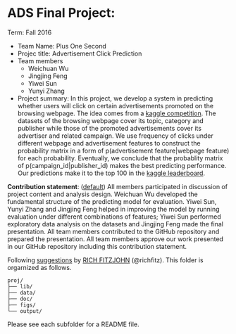# ADS Final Project: 

Term: Fall 2016

+ Team Name: Plus One Second
+ Projec title: Advertisement Click Prediction
+ Team members
	+ Weichuan Wu	
	+ Jingjing Feng 	
	+ Yiwei	Sun  	
	+ Yunyi Zhang
+ Project summary: In this project, we develop a system in predicting whether users will click on certain advertisements promoted on the browsing webpage. The idea comes from a [kaggle competition](https://www.kaggle.com/c/outbrain-click-prediction). The datasets of the browsing webpage cover its topic, category and publisher while those of the promoted advertisements cover its advertiser and related campaign. We use frequency of clicks under different webpage and advertisement features to construct the probability matrix in a form of p(advertisement feature|webpage feature) for each probability. Eventually, we conclude that the probablity matrix of p(campaign_id|publisher_id) makes the best predicting performance. Our predictions make it to the top 100 in the [kaggle leaderboard](https://www.kaggle.com/c/outbrain-click-prediction/leaderboard). 

**Contribution statement**: ([default](doc/a_note_on_contributions.md)) All members participated in discussion of project content and analysis design. Weichuan Wu developed the fundamental structure of the predicting model for evaluation. Yiwei Sun, Yunyi Zhang and Jingjing Feng helped in improving the model by running evaluation under different combinations of features; Yiwei Sun performed exploratory data analysis on the datasets and Jingjing Feng made the final presentation. All team members contributed to the GitHub repository and prepared the presentation. All team members approve our work presented in our GitHub repository including this contribution statement.

Following [suggestions](http://nicercode.github.io/blog/2013-04-05-projects/) by [RICH FITZJOHN](http://nicercode.github.io/about/#Team) (@richfitz). This folder is orgarnized as follows.

```
proj/
├── lib/
├── data/
├── doc/
├── figs/
└── output/
```

Please see each subfolder for a README file.
